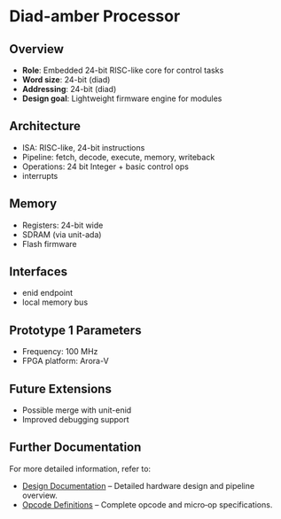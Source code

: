# Diad-amber Processor

## Overview

- **Role**: Embedded 24-bit RISC-like core for control tasks
- **Word size**: 24-bit (diad)
- **Addressing**: 24-bit (diad)
- **Design goal**: Lightweight firmware engine for modules

## Architecture

- ISA: RISC-like, 24-bit instructions
- Pipeline: fetch, decode, execute, memory, writeback
- Operations: 24 bit Integer + basic control ops
- interrupts

## Memory

- Registers: 24-bit wide
- SDRAM (via unit-ada)
- Flash firmware

## Interfaces

- enid endpoint
- local memory bus

## Prototype 1 Parameters

- Frequency: 100 MHz
- FPGA platform: Arora-V

## Future Extensions

- Possible merge with unit-enid
- Improved debugging support

## Further Documentation

For more detailed information, refer to:

- [Design Documentation](./design/design.md) – Detailed hardware design and pipeline overview.
- [Opcode Definitions](./design/opcode.md) – Complete opcode and micro‑op specifications.
